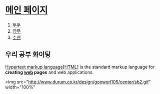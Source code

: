 <!doctype html>
<html>
<head>
  <title>WEB1 - HTML</title>
  <meta charset="utf-8">
</head>
<body>

 <h1><a href="index.html">메인 페이지</a></h1>
<ol>
  <li><a href="1.html" target="_blank">두두</a></li>
  <li><a href="2.html">영무</a></li>
  <li><a href="3.html">수현</a></li>
</ol>
<h2>우리 공부 화이팅</h2>
<p><a href="https://www.w3.org/TR/2017/REC-html52-20171214/" target="_blank">Hypertext markup language[HTML]</a> is the standard markup language for <strong>creating
<u>web</u> pages</strong> and web applications.

<img src="http://www.durum.co.kr/design/gooworl105/center/sb2.gif" width="100%"
</p>
